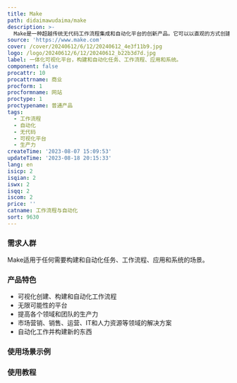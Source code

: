 ```yaml
---
title: Make
path: didaimawudaima/make
description: >-
  Make是一种超越传统无代码工作流程集成和自动化平台的创新产品。它可以以直观的方式创建、构建和自动化工作流程，只受想象的限制。你可以通过使用Make来设计强大的工作流程，而无需依赖开发者的资源。Make主要的功能包括：替代Zapier、Workato和Tray.io；提供无限可能性的平台；提高各个领域和团队的生产力；在市场营销、销售、运营、IT和人力资源等领域提供解决方案；自动化工作并构建新的东西。
source: 'https://www.make.com'
cover: /cover/20240612/6/12/20240612_4e3f11b9.jpg
logo: /logo/20240612/6/12/20240612_b22b3d7d.jpg
label: 一体化可视化平台，构建和自动化任务、工作流程、应用和系统。
component: false
procattr: 10
procattrname: 商业
procform: 1
procformname: 网站
proctype: 1
proctypename: 普通产品
tags:
  - 工作流程
  - 自动化
  - 无代码
  - 可视化平台
  - 生产力
createTime: '2023-08-07 15:09:53'
updateTime: '2023-08-18 20:15:33'
lang: en
isicp: 2
isqian: 2
iswx: 2
isqq: 2
iscom: 2
price: ''
catname: 工作流程与自动化
sort: 9630
---
```




### 需求人群
Make适用于任何需要构建和自动化任务、工作流程、应用和系统的场景。

### 产品特色
- 可视化创建、构建和自动化工作流程
- 无限可能性的平台
- 提高各个领域和团队的生产力
- 市场营销、销售、运营、IT和人力资源等领域的解决方案
- 自动化工作并构建新的东西

### 使用场景示例


### 使用教程


  

